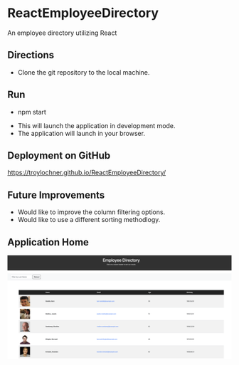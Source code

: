 # ReactEmployeeDirectory
An employee directory utilizing React


## Directions
* Clone the git repository to the local machine. 

## Run 
* npm start
- This will launch the application in development mode. 
- The application will launch in your browser. 

## Deployment on GitHub
https://troylochner.github.io/ReactEmployeeDirectory/

## Future Improvements
- Would like to improve the column filtering options. 
- Would like to use a different sorting methodlogy. 

## Application Home
![GitHub Logo](public/app_image.png)